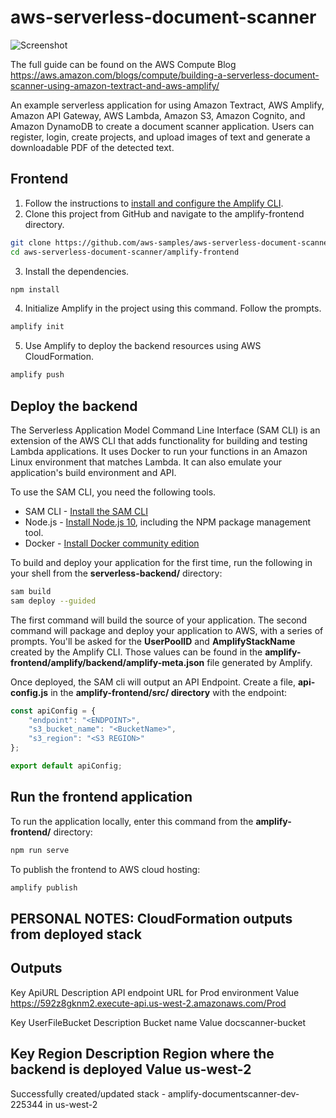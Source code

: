 # aws-serverless-document-scanner

![Screenshot](https://raw.githubusercontent.com/aws-samples/aws-serverless-document-scanner/master/screenshot.png)

The full guide can be found on the AWS Compute Blog
https://aws.amazon.com/blogs/compute/building-a-serverless-document-scanner-using-amazon-textract-and-aws-amplify/

An example serverless application for using Amazon Textract, AWS Amplify, Amazon API Gateway, AWS Lambda, Amazon S3, Amazon Cognito, and Amazon DynamoDB to create a document scanner application. Users can register, login, create projects, and upload images of text and generate a downloadable PDF of the detected text. 


## Frontend 
1.	Follow the instructions to [install and configure the Amplify CLI](https://aws-amplify.github.io/docs/).
2.	Clone this project from GitHub and navigate to the amplify-frontend directory.

```bash
git clone https://github.com/aws-samples/aws-serverless-document-scanner
cd aws-serverless-document-scanner/amplify-frontend
```

3.	Install the dependencies.

```bash
npm install
```

4.	Initialize Amplify in the project using this command. Follow the prompts. 

```bash
amplify init
```

5.	Use Amplify to deploy the backend resources using AWS CloudFormation.

```bash
amplify push
```

## Deploy the backend

The Serverless Application Model Command Line Interface (SAM CLI) is an extension of the AWS CLI that adds functionality for building and testing Lambda applications. It uses Docker to run your functions in an Amazon Linux environment that matches Lambda. It can also emulate your application's build environment and API.

To use the SAM CLI, you need the following tools.

* SAM CLI - [Install the SAM CLI](https://docs.aws.amazon.com/serverless-application-model/latest/developerguide/serverless-sam-cli-install.html)
* Node.js - [Install Node.js 10](https://nodejs.org/en/), including the NPM package management tool.
* Docker - [Install Docker community edition](https://hub.docker.com/search/?type=edition&offering=community)

To build and deploy your application for the first time, run the following in your shell from the **serverless-backend/** directory:

```bash
sam build
sam deploy --guided
```

The first command will build the source of your application. The second command will package and deploy your application to AWS, with a series of prompts. You'll be asked for the **UserPoolID** and **AmplifyStackName** created by the Amplify CLI. Those values can be found in the **amplify-frontend/amplify/backend/amplify-meta.json** file generated by Amplify. 

Once deployed, the SAM cli will output an API Endpoint. Create a file, **api-config.js** in the **amplify-frontend/src/ directory** with the endpoint:

```js
const apiConfig = {
    "endpoint": "<ENDPOINT>",
    "s3_bucket_name": "<BucketName>",
    "s3_region": "<S3 REGION>"
};

export default apiConfig;

```

## Run the frontend application

To run the application locally, enter this command from the **amplify-frontend/** directory:

```bash
npm run serve
```

To publish the frontend to AWS cloud hosting:

```bash
amplify publish
```


PERSONAL NOTES:
CloudFormation outputs from deployed stack
---------------------------------------------------------------------------------------------------------------------
Outputs
---------------------------------------------------------------------------------------------------------------------
Key                 ApiURL
Description         API endpoint URL for Prod environment
Value               https://592z8gknm2.execute-api.us-west-2.amazonaws.com/Prod

Key                 UserFileBucket
Description         Bucket name
Value               docscanner-bucket

Key                 Region
Description         Region where the backend is deployed
Value               us-west-2
---------------------------------------------------------------------------------------------------------------------


Successfully created/updated stack - amplify-documentscanner-dev-225344 in us-west-2